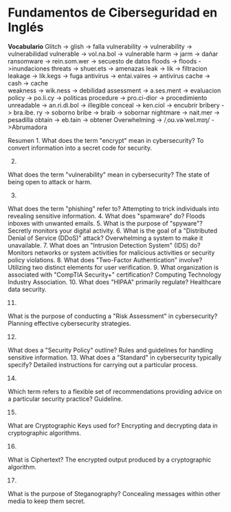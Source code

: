 # Fundamentos de Ciberseguridad en Inglés 

**Vocabulario** 
Glitch        -> glish  -> falla 
vulnerability -> vulnerability -> vulnerabilidad 
vulnerable -> vol.na.bol -> vulnerable 
harm       -> jarm -> dañar 
ransomware -> rein.som.wer -> secuesto de datos 
floods     -> floods       ->inundaciones 
threats    -> shuer.ets     -> amenazas 
leak       -> lik          -> filtracion
leakage    -> lik.kegs     -> fuga 
antivirus  -> entai.vaires -> antivirus
cache      -> cash         -> cache  
weakness   -> wik.ness     -> debilidad 
assessment -> a.ses.ment   -> evaluacion   
policy     -> po.li.cy     -> politicas
procedure -> pro.ci-dior   -> procedimiento 
unreadable -> an.ri.di.bol -> illegible 
conceal    -> ken.ciol     -> encubrir 
bribery -> bra.ibe. ry     -> soborno 
bribe   -> braib           -> sobornar
nightmare -> nait.mer      -> pesadilla 
obtain    -> eb.tain       -> obtener 
Overwhelming -> /ˌoʊ.vɚˈwel.mɪŋ/ ->Abrumadora 



Resumen
1.
What does the term "encrypt" mean in cybersecurity?
To convert information into a secret code for security.

2.
What does the term "vulnerability" mean in cybersecurity?
The state of being open to attack or harm.

3.
What does the term "phishing" refer to?
Attempting to trick individuals into revealing sensitive information.
4.
What does "spamware" do?
Floods inboxes with unwanted emails.
5.
What is the purpose of "spyware"?
Secretly monitors your digital activity.
6.
What is the goal of a "Distributed Denial of Service (DDoS)" attack?
Overwhelming a system to make it unavailable.
7.
What does an "Intrusion Detection System" (IDS) do?
Monitors networks or system activities for malicious activities or security policy violations.
8.
What does "Two-Factor Authentication" involve?
Utilizing two distinct elements for user verification.
9.
What organization is associated with "CompTIA Security+" certification?
Computing Technology Industry Association.
10.
What does "HIPAA" primarily regulate?
Healthcare data security.

11.
What is the purpose of conducting a "Risk Assessment" in cybersecurity?
Planning effective cybersecurity strategies.

12.
What does a "Security Policy" outline?
Rules and guidelines for handling sensitive information.
13.
What does a "Standard" in cybersecurity typically specify?
Detailed instructions for carrying out a particular process.

14.
Which term refers to a flexible set of recommendations providing advice on a particular security practice?
Guideline.

15.
What are Cryptographic Keys used for?
Encrypting and decrypting data in cryptographic algorithms.

16.
What is Ciphertext?
The encrypted output produced by a cryptographic algorithm.

17.
What is the purpose of Steganography?
Concealing messages within other media to keep them secret.